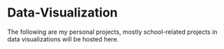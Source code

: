 # Data-Visualization
The following are my personal projects, mostly school-related projects in data visualizations will be hosted here.
